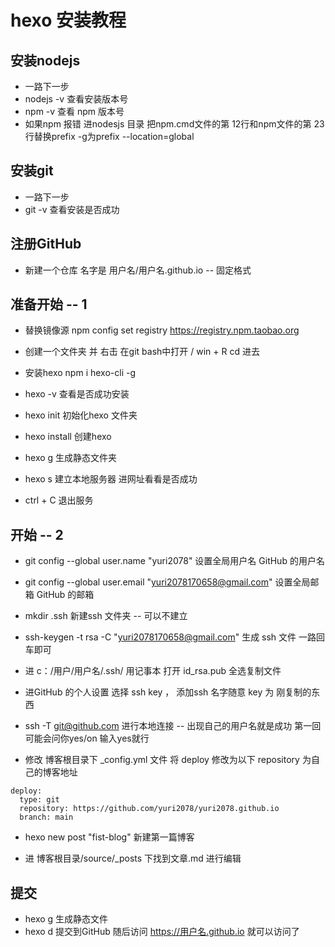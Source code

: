 # hexo 安装教程
## 安装nodejs 
+ 一路下一步
+ nodejs -v 查看安装版本号 
+ npm -v 查看 npm 版本号
+ 如果npm 报错 进nodesjs 目录 把npm.cmd文件的第 12行和npm文件的第 23 行替换prefix -g为prefix --location=global

## 安装git 
+ 一路下一步
+ git -v 查看安装是否成功

## 注册GitHub
+ 新建一个仓库 名字是 用户名/用户名.github.io -- 固定格式

## 准备开始 -- 1
+ 替换镜像源 npm config set registry https://registry.npm.taobao.org 

+ 创建一个文件夹 并 右击 在git bash中打开 / win + R  cd 进去 

+ 安装hexo npm i hexo-cli -g

+ hexo -v 查看是否成功安装 

+ hexo init 初始化hexo 文件夹

+ hexo install 创建hexo

+ hexo g 生成静态文件夹

+ hexo s 建立本地服务器 进网址看看是否成功

+ ctrl + C 退出服务

## 开始 -- 2
+ git config --global user.name "yuri2078" 设置全局用户名 GitHub 的用户名

+ git config --global user.email "yuri2078170658@gmail.com" 设置全局邮箱 GitHub 的邮箱

+ mkdir .ssh 新建ssh 文件夹 -- 可以不建立

+ ssh-keygen -t rsa -C "yuri2078170658@gmail.com" 生成 ssh 文件 一路回车即可

+ 进 c：/用户/用户名/.ssh/   用记事本 打开 id_rsa.pub 全选复制文件

+ 进GitHub 的个人设置 选择 ssh key ， 添加ssh  名字随意 key 为 刚复制的东西

+ ssh -T git@github.com 进行本地连接 -- 出现自己的用户名就是成功 第一回可能会问你yes/on 输入yes就行

+ 修改 博客根目录下 _config.yml 文件 将 deploy 修改为以下 repository 为自己的博客地址
```
deploy:
  type: git
  repository: https://github.com/yuri2078/yuri2078.github.io
  branch: main

```

+ hexo new post "fist-blog" 新建第一篇博客

+ 进 博客根目录/source/_posts 下找到文章.md 进行编辑

## 提交

+ hexo g 生成静态文件
+ hexo d 提交到GitHub 随后访问 https://用户名.github.io 就可以访问了




